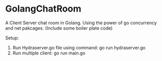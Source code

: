 # GolangChatRoom

A Client Server chat room in Golang. Using the power of go concurrency and net pakcages. (Include some boiler plate code)

Setup:
1. Run Hydraserver.go file using command: go run hydraserver.go
2. Run multiple client: go run main.go
